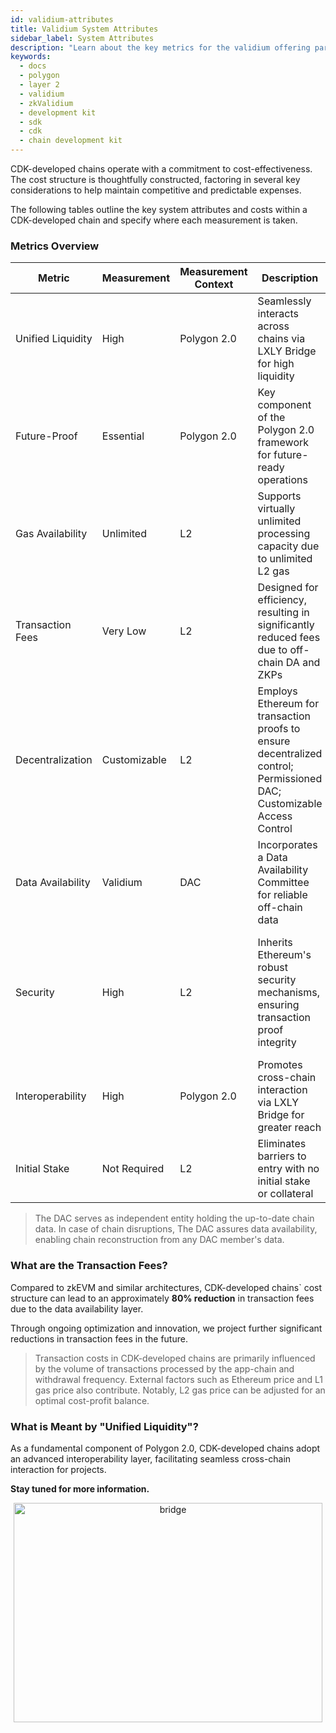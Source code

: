 ```yaml
---
id: validium-attributes
title: Validium System Attributes
sidebar_label: System Attributes
description: "Learn about the key metrics for the validium offering part of the Polygon CDK."
keywords:
  - docs
  - polygon
  - layer 2
  - validium
  - zkValidium
  - development kit
  - sdk
  - cdk
  - chain development kit
---
```


CDK-developed chains operate with a commitment to cost-effectiveness. The cost structure is thoughtfully constructed, factoring in several key considerations to help maintain competitive and predictable expenses.

The following tables outline the key system attributes and costs within a CDK-developed chain and specify where each measurement is taken.

### Metrics Overview

| Metric              | Measurement        | Measurement Context   | Description                                                            | Key Term Definition |
|---------------------|--------------------|-----------------------|------------------------------------------------------------------------|---------------------|
| Unified Liquidity   | High               | Polygon 2.0 | Seamlessly interacts across chains via LXLY Bridge for high liquidity  | Seamless flow of assets between different chains. |
| Future-Proof        | Essential          | Polygon 2.0 | Key component of the Polygon 2.0 framework for future-ready operations | Preparation and composability of the product suite for future advancements. |
| Gas Availability    | Unlimited | L2 | Supports virtually unlimited processing capacity due to unlimited L2 gas | The amount of computational effort required to process transactions. |
| Transaction Fees    | Very Low           | L2 | Designed for efficiency, resulting in significantly reduced fees due to off-chain DA and ZKPs       | Costs associated with executing transactions. |
| Decentralization    | Customizable                | L2 | Employs Ethereum for transaction proofs to ensure decentralized control; Permissioned DAC; Customizable Access Control | Distribution of processing and management across the network. |
| Data Availability   | Validium           | DAC | Incorporates a Data Availability Committee for reliable off-chain data | Assurance of consistent data access, even in case of failures. |
| Security            | High          | L2 | Inherits Ethereum's robust security mechanisms, ensuring transaction proof integrity      | Built on Ethereum's tested security infrastructure, offering a high level of protection against network attacks. |
| Interoperability    | High               | Polygon 2.0 | Promotes cross-chain interaction via LXLY Bridge for greater reach     | Ability of a system to work with other systems with ease. |
| Initial Stake       | Not Required       | L2 | Eliminates barriers to entry with no initial stake or collateral       | Initial capital or resources required to participate in a network. |

> The DAC serves as independent entity holding the up-to-date chain data. In case of chain disruptions, The DAC assures data availability, enabling chain reconstruction from any DAC member's data.

<!--

### Layer 1 (Ethereum) Costs

| Metric              | Measurement        | Measurement Context   | Description                                                            | Key Term Definition |
|---------------------|--------------------|-----------------------|------------------------------------------------------------------------|---------------------|
| Transaction Aggregation | Up to 10M gas per batch* | Aggregator | Aggregates high volume of transactions into batches. Each batch, accommodating up to 10M gas, is sent as a single transaction to L1. 350,000 gas is reserved for ZKP verification. | The collection and organization of multiple transactions into a single batch, processed as a unit. |

> * Each batch accommodates varying transaction counts, aggregated into a single transaction sent to L1. The L1 gas limit applies for the whole batch and not for each individual transaction within the batch.

-->

### What are the Transaction Fees?

Compared to zkEVM and similar architectures, CDK-developed chains` cost structure can lead to an approximately **80% reduction** in transaction fees due to the data availability layer.

Through ongoing optimization and innovation, we project further significant reductions in transaction fees in the future.

> Transaction costs in CDK-developed chains are primarily influenced by the volume of transactions processed by the app-chain and withdrawal frequency. External factors such as Ethereum price and L1 gas price also contribute. Notably, L2 gas price can be adjusted for an optimal cost-profit balance.

### What is Meant by "Unified Liquidity"?

As a fundamental component of Polygon 2.0, CDK-developed chains adopt an advanced interoperability layer, facilitating seamless cross-chain interaction for projects.

<!--
- **Access to a Robust and Liquid Ecosystem**: Projects and validators become part of a network already supported by a proven set of validators, offering unified liquidity and enhancing their confidence.
- **Flexibility and Control**: Validators, through administrative access, can customize system capabilities to fit their needs.
- **Earning Potential Across Networks**: Validators have opportunities to secure the network and earn rewards across multiple chains.
- **Contribution to the Ecosystem's Security**: Staking contributes to the overall security of the Polygon ecosystem, supporting its growth and robustness.

Remember, while CDK-developed chains eliminate the need for an initial stake, validators still play a crucial role in ensuring network security and integrity.
-->

**Stay tuned for more information.**

<div align="center">
  <img src="/img/cdk/polygon2.0-layers.png" alt="bridge" width="99%" height="30%" />
</div>

<!--
## How do CDK-developed chains Compare to Other Polygon-based Layer 2 Solutions?

| Features / Systems       | zkPoS (Proposed Upgrades)       | zkEVM (Current State)     | CDK-developed chains (Based on Design Principles)      |
|--------------------------|---------------------------------|---------------------------|--------------------------------------|
| Underlying Technology    | zkEVM Validium + PoS              | zkEVM Rollup              | zkEVM Validium + DAC                   |
| Execution Efficiency     | Optimized for higher throughput | Optimized for Security for efficient execution throughput | Optimized for high volume transactions |
| Security Model           | High, Ethereum + zk proofs, but data availability depends on PoS validators  | Very High, Ethereum + zk proofs, fully on-chain data availability | Medium, Ethereum + zk proofs, but data availability depends on DAC |
| Scalability              | Very High scalability | High, but limited by Ethereum's data capacity | Extremely scalable for app-specific use cases |
| Interoperability         | Very High within Polygon 2.0 via LXLY bridge | Very High within Polygon 2.0 via LXLY bridge | Very High within Polygon 2.0 via LXLY bridge  |
| Transaction Costs        | Very Low due to data availability layer                    | High due to being bound by Ethereum's gas cost | Extremely Low due to data availability layer                        |
| Staking Requirements     | Uses $POL for staking on shared staking layer | Uses $POL for staking on shared staking layer | Uses $POL for staking on shared staking layer |
| Decentralization         | Medium, depends on PoS validators | Medium, inherits from Ethereum and depends on centralized Prover | Medium, centralized DAC and depends on app-chain configurations             |
| Network Compatibility    | Compatible with Polygon 2.0 | Compatible with Polygon 2.0 & Ethereum-based networks | Extensively compatible due to Polygon 2.0 architecture |
| Developer Experience     | Seamless within Ethereum ecosystem | Seamless within Ethereum ecosystem | Seamless with understanding of application development |
-->
